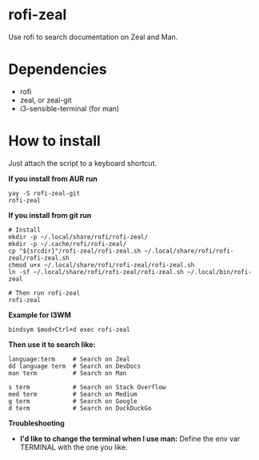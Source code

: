 # rofi-zeal
Use rofi to search documentation on Zeal and Man.

Dependencies
==========

  * rofi
  * zeal, or zeal-git
  * i3-sensible-terminal (for man)

How to install
==========
Just attach the script to a keyboard shortcut.

**If you install from AUR run**

    yay -S rofi-zeal-git
    rofi-zeal

**If you install from git run**

    # Install
    mkdir -p ~/.local/share/rofi/rofi-zeal/
    mkdir -p ~/.cache/rofi/rofi-zeal/
    cp "${srcdir}"/rofi-zeal/rofi-zeal.sh ~/.local/share/rofi/rofi-zeal/rofi-zeal.sh
    chmod u+x ~/.local/share/rofi/rofi-zeal/rofi-zeal.sh
    ln -sf ~/.local/share/rofi/rofi-zeal/rofi-zeal.sh ~/.local/bin/rofi-zeal

    # Then run rofi-zeal
    rofi-zeal

**Example for I3WM**

    bindsym $mod+Ctrl+d exec rofi-zeal

**Then use it to search like:**

    language:term     # Search on Zeal
    dd language term  # Search on DevDocs
    man term          # Search on Man
    
    s term            # Search on Stack Overflow
    med term          # Search on Medium
    g term            # Search on Google
    d term            # Search on DuckDuckGo

**Troubleshooting**

* **I'd like to change the terminal when I use man:** Define the env var TERMINAL with the one you like.
